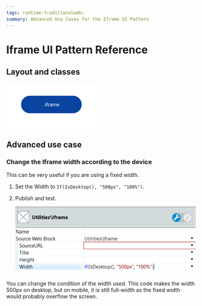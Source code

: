 ```yaml
---
tags: runtime-traditionalweb; 
summary: Advanced Use Cases for the Iframe UI Pattern
---
```


# Iframe UI Pattern Reference

## Layout and classes

![](<images/iframe-image-3.png>)

## Advanced use case

### Change the Iframe width according to the device

This can be very useful if you are using a fixed width.

1. Set the Width to `If(IsDesktop(), "500px", "100%")`.

1. Publish and test.

    ![](<images/iframe-image-4.png>)

You can change the condition of the width used. This code makes the width 500px on desktop, but on mobile, it is still full-width as the fixed width would probably overflow the screen.
